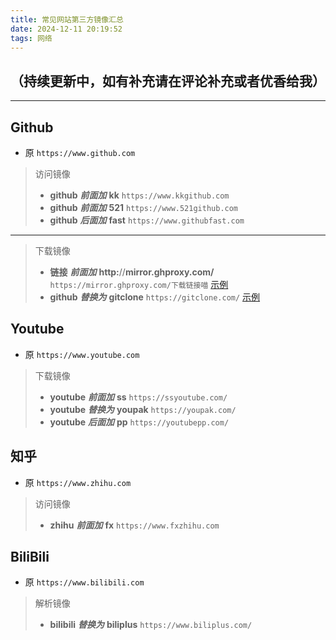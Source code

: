 ```yaml
---
title: 常见网站第三方镜像汇总
date: 2024-12-11 20:19:52
tags: 网络
---
```


## （持续更新中，如有补充请在评论补充或者优香给我）

---

## Github

- 原 `https://www.github.com`

> 访问镜像
>
> - **github** ***前面加*** **kk** `https://www.kkgithub.com`
> - **github** ***前面加*** **521** `https://www.521github.com`
> - **github** ***后面加*** **fast** `https://www.githubfast.com`

---
> 下载镜像
>
> - **链接** ***前面加*** **http:**\/\/**mirror.ghproxy.com/** `https://mirror.ghproxy.com/下载链接喵` [示例](https://mirror.ghproxy.com/https://github.com/Fldicoahkiin/Fldicoahkiin/releases/download/v1.0.0/README.md)
> - **github** ***替换为*** **gitclone** `https://gitclone.com/` [示例](https://gitclone.com/Fldicoahkiin/Fldicoahkiin/releases/download/v1.0.0/README.md)

## Youtube

- 原 `https://www.youtube.com`

> 下载镜像
>
> - **youtube** ***前面加*** **ss** `https://ssyoutube.com/`
> - **youtube** ***替换为*** **youpak** `https://youpak.com/`
> - **youtube** ***后面加*** **pp** `https://youtubepp.com/`

## 知乎

- 原 `https://www.zhihu.com`

> 访问镜像
>
> - **zhihu** ***前面加*** **fx** `https://www.fxzhihu.com`

## BiliBili

- 原 `https://www.bilibili.com`

> 解析镜像
>
> - **bilibili** ***替换为*** **biliplus** `https://www.biliplus.com/`
